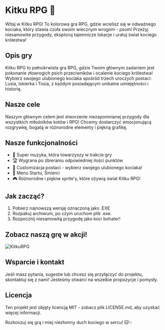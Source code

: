 # Kitku RPG 🐾

Witaj w Kitku RPG! To kolorowa gra RPG, gdzie wcielisz się w odważnego kociaka, który stawia czoła swoim wiecznym wrogom - psom! Przeżyj niesamowite przygody, eksploruj tajemnicze lokacje i uratuj świat kociego królestwa!

## Opis gry
Kitku RPG to pełnokrwista gra RPG, gdzie Twoim głównym zadaniem jest pokonanie złowrogich psich przeciwników i ocalenie kociego królestwa! Wybierz swojego ulubionego kociaka spośród trzech uroczych postaci: Lusia, Iskierka i Tosia, z każdym posiadającym unikalne umiejętności i historię.

## Nasze cele
Naszym głównym celem jest stworzenie niezapomnianej przygody dla wszystkich miłośników kotów i RPG! Chcemy dostarczyć emocjonującą rozgrywkę, bogatą w różnorodne elementy i piękną grafikę.


## Nasze funkcjonalności
- 🎵 Super muzyka, która towarzyszy w trakcie gry
- 🏆 Wygrana po zbieraniu odpowiedniej ilości punktów
- 🎨 Customizacja postaci - wybierz swojego ulubionego kociaka!
- 🏰 Menu Startu, Śmierci
- 🎮 Różnorodne i piękne sprite'y, które ożywią świat Kitku RPG!

## Jak zacząć?
1. Pobierz najnowszą wersję oznaczoną jako .EXE
2. Rozpakuj archiwum, po czym uruchom plik .exe.
3. Rozpocznij niesamowitą przygodę jako koci bohater!

## Zobacz naszą grę w akcji!
![KitkuRPG](https://cdn.discordapp.com/attachments/820754148227809340/1250545644192530552/ezgif.com-video-to-gif-converter.gif?ex=666b54e3&is=666a0363&hm=2721d0b3323007e4b1becd5d4fc98a63f142f8b4fbf9aaa0706ecb15294cb113&)

## Wsparcie i kontakt
Jeśli masz pytania, sugestie lub chcesz się przyłączyć do projektu, skontaktuj się z nami! Jesteśmy otwarci na wszelkie propozycje i pomysły.

## Licencja
Ten projekt jest objęty licencją MIT - zobacz plik LICENSE.md, aby uzyskać więcej informacji.

Rozkoszuj się grą i miej niezłomny duch kociego w sercu! 🐱✨

